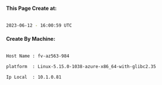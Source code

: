 
   
#### This Page Create at:

```bash

2023-06-12 - 16:00:59 UTC

```

#### Create By Machine:

```bash

Host Name : fv-az563-984

platform  : Linux-5.15.0-1038-azure-x86_64-with-glibc2.35

Ip Local  : 10.1.0.81

```

